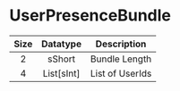 # UserPresenceBundle

| Size |  Datatype  |   Description   |
| :--: |  :------:  |   :---------:   |
|  2   |   sShort   |  Bundle Length  |
|  4   | List[sInt] | List of UserIds |